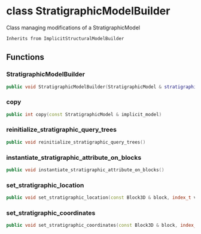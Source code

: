 # class StratigraphicModelBuilder

Class managing modifications of a StratigraphicModel

```cpp
Inherits from ImplicitStructuralModelBuilder
```

## Functions

### StratigraphicModelBuilder

```cpp
public void StratigraphicModelBuilder(StratigraphicModel & stratigraphic_model_)
```

### copy

```cpp
public int copy(const StratigraphicModel & implicit_model)
```

### reinitialize_stratigraphic_query_trees

```cpp
public void reinitialize_stratigraphic_query_trees()
```

### instantiate_stratigraphic_attribute_on_blocks

```cpp
public void instantiate_stratigraphic_attribute_on_blocks()
```

### set_stratigraphic_location

```cpp
public void set_stratigraphic_location(const Block3D & block, index_t vertex_id, Point2D value)
```

### set_stratigraphic_coordinates

```cpp
public void set_stratigraphic_coordinates(const Block3D & block, index_t vertex_id, const StratigraphicPoint3D & value)
```
